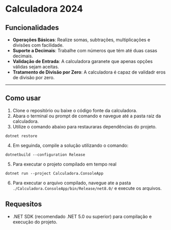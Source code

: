 # Calculadora 2024

## Funcionalidades

- **Operações Básicas**: Realize somas, subtrações, multiplicações e divisões com facilidade.
- **Suporte a Decimais**: Trabalhe com números que tém até duas casas decimais.
- **Validação de Entrada**: A calculadora garanete que apenas opções válidas sejam aceitas.
- **Tratamento de Divisão por Zero**: A calculadora é capaz de validadr eros de divisão por zero.

---

## Como usar

1. Clone o repositório ou baixe o código fonte da calculadora.
2. Abara o terminal ou prompt de comando e navegue até a pasta raiz da calculadora.
3. Utilize o comando abaixo para restauraras dependências do projeto.
```
dotnet restore
```

4. Em seguinda, compile a solução utilizando o comando:
```
dotnetbuild --configuration Release
```

5. Para executar o projeto compilado em tempo real
```
dotnet run --project Calculadora.ConsoleApp
```

6. Para executar o arquivo compilado, navegue ate a pasta `./Calculadora.ConsoleApp/bin/Release/net8.0/` e execute os arquivos.

## Requesitos 

- .NET SDK (recomendado .NET 5.0 ou superior) para compilação e execução do projeto.
